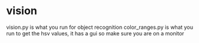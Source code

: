 # vision
vision.py is what you run for object recognition
color_ranges.py is what you run to get the hsv values, it has a gui so make sure you are on a monitor
